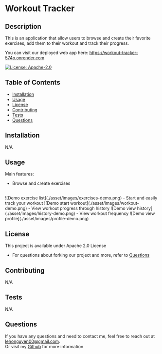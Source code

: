 # Workout Tracker

## Description
This is an application that allow users to browse and create their favorite exercises, add them to their workout and track their progress.<br/>

You can visit our deployed web app here: https://workout-tracker-574o.onrender.com

[![License: Apache-2.0](https://img.shields.io/badge/License-Apache_2.0-blue.svg)](https://opensource.org/licenses/Apache-2.0)

## Table of Contents
- [Installation](#installation)
- [Usage](#usage)
- [License](#license)
- [Contributing](#contributing)
- [Tests](#tests)
- [Questions](#questions)

## Installation
N/A

## Usage
Main features:
 - Browse and create exercises
 <br />
![Demo exercise list](./asset/images/exercises-demo.png)
 - Start and easily track your workout
![Demo start workout](./asset/images/workout-demo.png)
 - View workout progress through history
![Demo view history](./asset/images/history-demo.png)
 - View workout frequency
![Demo view profile](./asset/images/profile-demo.png)

## License
This project is available under Apache 2.0 License
- For questions about forking our project and more, refer to [Questions](#questions)

## Contributing 
N/A

## Tests
N/A

## Questions
If you have any questions and need to contact me, feel free to reach out at lehonguyen00@gmail.com.<br/>
Or visit my [Github](https://github.com/honguyen00) for more information.
